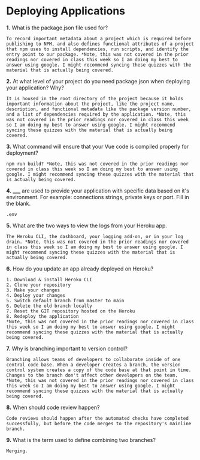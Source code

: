 # Deploying Applications

**1.** What is the package.json file used for?

<!-- enter you answer in the space below -->

```
To record important metadata about a project which is required before publishing to NPM, and also defines functional attributes of a project that npm uses to install dependencies, run scripts, and identify the entry point to our package. *Note, this was not covered in the prior readings nor covered in class this week so I am doing my best to answer using google. I might recommend syncing these quizzes with the material that is actually being covered.
```

**2.** At what level of your project do you need package.json when deploying your application? Why?

<!-- enter you answer in the space below -->

```
It is housed in the root directory of the project because it holds important information about the project, like the project name, description, and functional metadata like the package version number, and a list of dependencies required by the application. *Note, this was not covered in the prior readings nor covered in class this week so I am doing my best to answer using google. I might recommend syncing these quizzes with the material that is actually being covered.
```

**3.** What command will ensure that your Vue code is compiled properly for deployment?

<!-- enter you answer in the space below -->

```
npm run build? *Note, this was not covered in the prior readings nor covered in class this week so I am doing my best to answer using google. I might recommend syncing these quizzes with the material that is actually being covered.
```

**4.** **\_\_\_** are used to provide your application with specific data based on it's environment. For example: connections strings, private keys or port. Fill in the blank.

<!-- enter you answer in the space below -->

```
.env
```

**5.** What are the two ways to view the logs from your Heroku app.

<!-- enter you answer in the space below -->

```
The Heroku CLI, the dashboard, your logging add-on, or in your log drain. *Note, this was not covered in the prior readings nor covered in class this week so I am doing my best to answer using google. I might recommend syncing these quizzes with the material that is actually being covered.
```

**6.** How do you update an app already deployed on Heroku?

<!-- enter you answer in the space below -->

```
1. Download & install Heroku CLI
2. Clone your repository
3. Make your changes
4. Deploy your changes
5. Switch default branch from master to main
6. Delete the old branch locally
7. Reset the GIT repository hosted on the Heroku
8. Redeploy the application
*Note, this was not covered in the prior readings nor covered in class this week so I am doing my best to answer using google. I might recommend syncing these quizzes with the material that is actually being covered.
```

**7.** Why is branching important to version control?

<!-- enter you answer in the space below -->

```
Branching allows teams of developers to collaborate inside of one central code base. When a developer creates a branch, the version control system creates a copy of the code base at that point in time. Changes to the branch don't affect other developers on the team. *Note, this was not covered in the prior readings nor covered in class this week so I am doing my best to answer using google. I might recommend syncing these quizzes with the material that is actually being covered.
```

**8.** When should code review happen?

<!-- enter you answer in the space below -->

```
Code reviews should happen after the automated checks have completed successfully, but before the code merges to the repository's mainline branch.
```

**9.** What is the term used to define combining two branches?

<!-- enter you answer in the space below -->

```
Merging.
```
